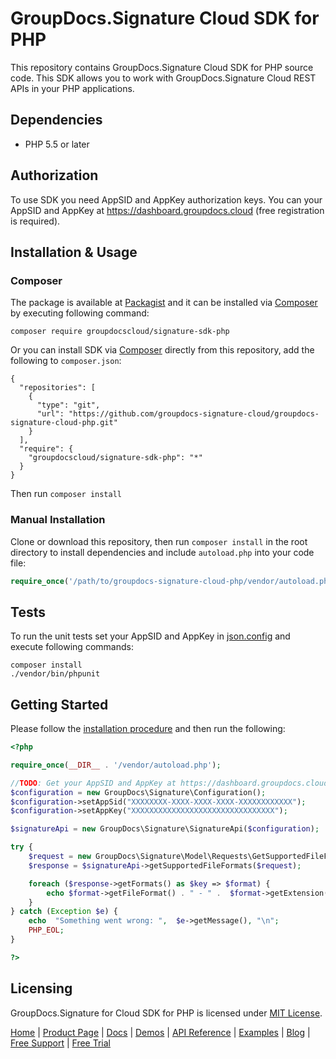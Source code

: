 # GroupDocs.Signature Cloud SDK for PHP
This repository contains GroupDocs.Signature Cloud SDK for PHP source code. This SDK allows you to work with GroupDocs.Signature Cloud REST APIs in your PHP applications.

## Dependencies
- PHP 5.5 or later

## Authorization
To use SDK you need AppSID and AppKey authorization keys. You can your AppSID and AppKey at https://dashboard.groupdocs.cloud (free registration is required).  

## Installation & Usage
### Composer

The package is available at [Packagist](https://packagist.org/) and it can be installed via [Composer](http://getcomposer.org/) by executing following command:
```
composer require groupdocscloud/signature-sdk-php
``` 

Or you can install SDK via [Composer](http://getcomposer.org/) directly from this repository, add the following to `composer.json`:

```
{
  "repositories": [
    {
      "type": "git",
      "url": "https://github.com/groupdocs-signature-cloud/groupdocs-signature-cloud-php.git"
    }
  ],
  "require": {
    "groupdocscloud/signature-sdk-php": "*"
  }
}
```

Then run `composer install`

### Manual Installation

Clone or download this repository, then run `composer install` in the root directory to install dependencies and include `autoload.php` into your code file:

```php
require_once('/path/to/groupdocs-signature-cloud-php/vendor/autoload.php');
```

## Tests

To run the unit tests set your AppSID and AppKey in [json.config](tests/GroupDocs/Signature/config.json) and execute following commands:

```
composer install
./vendor/bin/phpunit
```

## Getting Started
Please follow the [installation procedure](#installation--usage) and then run the following:

```php
<?php

require_once(__DIR__ . '/vendor/autoload.php');

//TODO: Get your AppSID and AppKey at https://dashboard.groupdocs.cloud (free registration is required).
$configuration = new GroupDocs\Signature\Configuration();
$configuration->setAppSid("XXXXXXXX-XXXX-XXXX-XXXX-XXXXXXXXXXXX");
$configuration->setAppKey("XXXXXXXXXXXXXXXXXXXXXXXXXXXXXXXX");

$signatureApi = new GroupDocs\Signature\SignatureApi($configuration); 

try {
    $request = new GroupDocs\Signature\Model\Requests\GetSupportedFileFormatsRequest();
    $response = $signatureApi->getSupportedFileFormats($request);

    foreach ($response->getFormats() as $key => $format) {
        echo $format->getFileFormat() . " - " .  $format->getExtension(), "\n";
    }
} catch (Exception $e) {
    echo  "Something went wrong: ",  $e->getMessage(), "\n";
    PHP_EOL;
}

?>
```

## Licensing
GroupDocs.Signature for Cloud SDK for PHP is licensed under [MIT License](LICENSE).

[Home](https://www.groupdocs.cloud/) | [Product Page](https://products.groupdocs.cloud/signature/php) | [Docs](https://docs.groupdocs.cloud/signature/) | [Demos](https://products.groupdocs.app/signature/family) | [API Reference](https://apireference.groupdocs.cloud/signature/) | [Examples](https://github.com/groupdocs-signature-cloud/groupdocs-signature-cloud-php-samples) | [Blog](https://blog.groupdocs.cloud/category/signature/) | [Free Support](https://forum.groupdocs.cloud/c/signature) | [Free Trial](https://purchase.groupdocs.cloud/trial)
